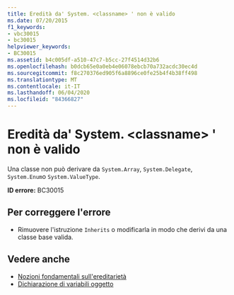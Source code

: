 ```yaml
---
title: Eredità da' System. <classname> ' non è valido
ms.date: 07/20/2015
f1_keywords:
- vbc30015
- bc30015
helpviewer_keywords:
- BC30015
ms.assetid: b4c005df-a510-47c7-b5cc-27f4514d32b6
ms.openlocfilehash: b0dcb65e0a0eb4e06078ebcb70a732acdc30ec4d
ms.sourcegitcommit: f8c270376ed905f6a8896ce0fe25b4f4b38ff498
ms.translationtype: MT
ms.contentlocale: it-IT
ms.lasthandoff: 06/04/2020
ms.locfileid: "84366827"
---
```

# <a name="inheriting-from-systemclassname-is-not-valid"></a>Eredità da' System. \<classname> ' non è valido
Una classe non può derivare da `System.Array`, `System.Delegate`, `System.Enum`o `System.ValueType`.  
  
 **ID errore:** BC30015  
  
## <a name="to-correct-this-error"></a>Per correggere l'errore  
  
- Rimuovere l'istruzione `Inherits` o modificarla in modo che derivi da una classe base valida.  
  
## <a name="see-also"></a>Vedere anche

- [Nozioni fondamentali sull'ereditarietà](../programming-guide/language-features/objects-and-classes/inheritance-basics.md)
- [Dichiarazione di variabili oggetto](../programming-guide/language-features/variables/object-variable-declaration.md)
